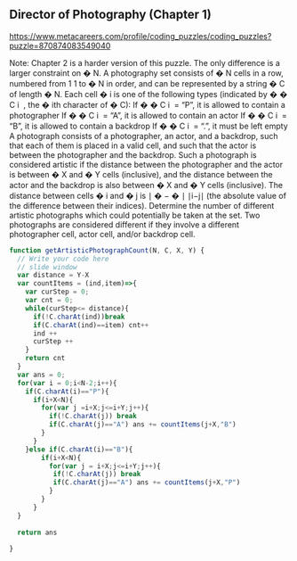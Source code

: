 ## Director of Photography (Chapter 1)
https://www.metacareers.com/profile/coding_puzzles/coding_puzzles?puzzle=870874083549040

Note: Chapter 2 is a harder version of this puzzle. The only difference is a larger constraint on 
�
N.
A photography set consists of 
�
N cells in a row, numbered from 
1
1 to 
�
N in order, and can be represented by a string 
�
C of length 
�
N. Each cell 
�
i is one of the following types (indicated by 
�
�
C 
i
​
 , the 
�
ith character of 
�
C):
If 
�
�
C 
i
​
  = “P”, it is allowed to contain a photographer
If 
�
�
C 
i
​
  = “A”, it is allowed to contain an actor
If 
�
�
C 
i
​
  = “B”, it is allowed to contain a backdrop
If 
�
�
C 
i
​
  = “.”, it must be left empty
A photograph consists of a photographer, an actor, and a backdrop, such that each of them is placed in a valid cell, and such that the actor is between the photographer and the backdrop. Such a photograph is considered artistic if the distance between the photographer and the actor is between 
�
X and 
�
Y cells (inclusive), and the distance between the actor and the backdrop is also between 
�
X and 
�
Y cells (inclusive). The distance between cells 
�
i and 
�
j is 
∣
�
−
�
∣
∣i−j∣ (the absolute value of the difference between their indices).
Determine the number of different artistic photographs which could potentially be taken at the set. Two photographs are considered different if they involve a different photographer cell, actor cell, and/or backdrop cell.


```js
function getArtisticPhotographCount(N, C, X, Y) {
  // Write your code here
  // slide window
  var distance = Y-X
  var countItems = (ind,item)=>{
    var curStep = 0;
    var cnt = 0;
    while(curStep<= distance){
      if(!C.charAt(ind))break
      if(C.charAt(ind)==item) cnt++
      ind ++
      curStep ++
    }
    return cnt
  }
  var ans = 0;
  for(var i = 0;i<N-2;i++){
    if(C.charAt(i)=="P"){
      if(i+X<N){
        for(var j =i+X;j<=i+Y;j++){
          if(!C.charAt(j)) break
          if(C.charAt(j)=="A") ans += countItems(j+X,"B")
        }
      }
    }else if(C.charAt(i)=="B"){
        if(i+X<N){
          for(var j = i+X;j<=i+Y;j++){
           if(!C.charAt(j)) break
           if(C.charAt(j)=="A") ans += countItems(j+X,"P")
          }
        }
      }
  }
  
  return ans
  
}


```